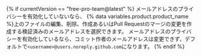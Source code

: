 {% if currentVersion == "free-pro-team@latest" %}
メールアドレスのプライバシーを有効化していないなら、
{% data variables.product.product_name %}上のファイルの編集、削除、作成あるいはPull Requestのマージの変更を作成する検証済みのメールアドレスを選択できます。 メールアドレスのプライバシーを有効化しているなら、コミット作者のメールアドレスは変更できず、デフォルトで`<username>@users.noreply.github.com`になります。
{% endif %}
